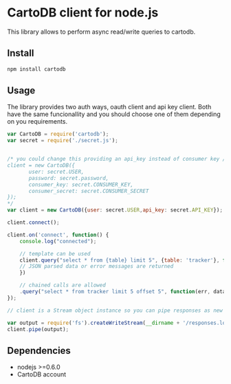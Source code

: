 CartoDB client for node.js
=================================

This library allows to perform async read/write queries to cartodb.

Install
------

```bash
npm install cartodb
```


Usage
-----

The library provides two auth ways, oauth client and api key client. Both  have the same funcionallity and you should choose one of them depending on you requirements. 

```javascript
var CartoDB = require('cartodb');
var secret = require('./secret.js');


/* you could change this providing an api_key instead of consumer key / secret if you want to use oath
client = new CartoDB({
       user: secret.USER,
       password: secret.password,
       consumer_key: secret.CONSUMER_KEY, 
       consumer_secret: secret.CONSUMER_SECRET
});
*/
var client = new CartoDB({user: secret.USER,api_key: secret.API_KEY});

client.connect();

client.on('connect', function() {
    console.log("connected");

    // template can be used
    client.query("select * from {table} limit 5", {table: 'tracker'}, function(err, data){
    // JSON parsed data or error messages are returned
    })

    // chained calls are allowed
    .query("select * from tracker limit 5 offset 5", function(err, data){});
});

// client is a Stream object instance so you can pipe responses as new line delimited JSON, for example, to a file

var output = require('fs').createWriteStream(__dirname + '/responses.log');
client.pipe(output);

```



Dependencies
------------
* nodejs >=0.6.0
* CartoDB account

